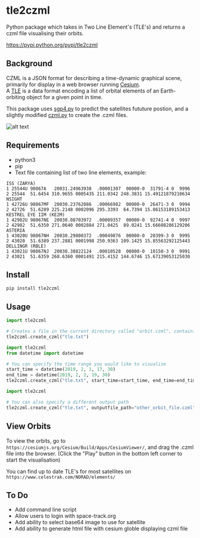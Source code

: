 # tle2czml


Python package which takes in Two Line Element's (TLE's) and returns a czml file visualising their orbits.  
  
<a href="https://pypi.python.org/pypi/tle2czml">https://pypi.python.org/pypi/tle2czml</a>


## Background  
CZML is a JSON format for describing a time-dynamic graphical scene, primarily for display in a web browser running <a href="https://cesiumjs.org/">Cesium</a>.  
A <a href="https://www.celestrak.com/NORAD/documentation/tle-fmt.asp">TLE</a> is a data format encoding a list of orbital elements of an Earth-orbiting object for a given point in time.  

This package uses <a href="https://pypi.python.org/pypi/sgp4/">sgp4.py</a> to predict the satellites fututure postion, and a slightly modified <a href="https://github.com/cleder/czml">czml.py</a> to create the .czml files.  

![alt text](screenshot.png)

## Requirements
* python3
* pip
* Text file containing list of two line elements, example: 

```
ISS (ZARYA)             
1 25544U 98067A   20031.24963938  .00001307  00000-0  31791-4 0  9996
2 25544  51.6454 310.9655 0005435 211.0342 248.3831 15.49121879210634
NSIGHT                  
1 42726U 98067MF  20030.23762086  .00066982  00000-0  26471-3 0  9994
2 42726  51.6289 225.2148 0002096 295.3393  64.7394 15.86153189153413
KESTREL EYE IIM (KE2M)  
1 42982U 98067NE  20030.08703972  .00009357  00000-0  92741-4 0  9997
2 42982  51.6350 271.0640 0002884 271.0425  89.0241 15.66608286129206
ASTERIA                 
1 43020U 98067NH  20030.29800372  .00049876  00000-0  20399-3 0  9995
2 43020  51.6389 237.2881 0001998 250.9363 109.1425 15.85563292125443
DELLINGR (RBLE)         
1 43021U 98067NJ  20030.38822124  .00010528  00000-0  10150-3 0  9991
2 43021  51.6359 268.6360 0001491 215.4152 144.6746 15.67139053125030
```

## Install
`pip install tle2czml`

## Usage
```python
import tle2czml

# Creates a file in the current directory called "orbit.czml", containing the orbits of the satelites over the next 24 hours.
tle2czml.create_czml("tle.txt")
```

```python
import tle2czml
from datetime import datetime

# You can specify the time range you would like to visualise
start_time = datetime(2019, 2, 1, 17, 30)
end_time = datetime(2019, 2, 2, 19, 30)
tle2czml.create_czml("tle.txt", start_time=start_time, end_time=end_time)
```

```python
import tle2czml

# You can also specify a different output path
tle2czml.create_czml("tle.txt", outputfile_path="other_orbit_file.czml")
```

## View Orbits
To view the orbits, go to `https://cesiumjs.org/Cesium/Build/Apps/CesiumViewer/`, and drag the .czml file into the browser.
(Click the "Play" button in the bottom left corner to start the visualisation)  

You can find up to date TLE's for most satellites on `https://www.celestrak.com/NORAD/elements/`  

## To Do
* Add command line script
* Allow users to login with space-track.org
* Add ability to select base64 image to use for satellite
* Add ability to generate html file with cesium globle displaying czml file
